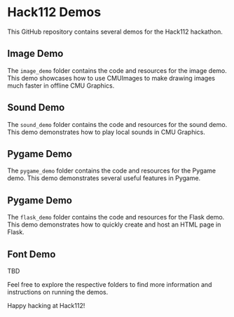 # Hack112 Demos 

This GitHub repository contains several demos for the Hack112 hackathon.

## Image Demo
The `image_demo` folder contains the code and resources for the image demo. This demo showcases how to use CMUImages to make drawing images much faster in offline CMU Graphics.

## Sound Demo
The `sound_demo` folder contains the code and resources for the sound demo. This demo demonstrates how to play local sounds in CMU Graphics.

## Pygame Demo
The `pygame_demo` folder contains the code and resources for the Pygame demo. This demo demonstrates several useful features in Pygame.

## Pygame Demo
The `flask_demo` folder contains the code and resources for the Flask demo. This demo demonstrates how to quickly create and host an HTML page in Flask.

## Font Demo
TBD

Feel free to explore the respective folders to find more information and instructions on running the demos.

Happy hacking at Hack112!
